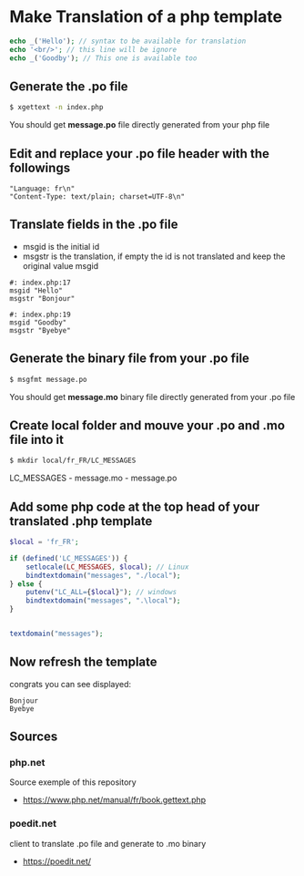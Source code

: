 # Make Translation of a php template

```php
echo _('Hello'); // syntax to be available for translation
echo '<br/>'; // this line will be ignore
echo _('Goodby'); // This one is available too
```

## Generate the .po file

```bash
$ xgettext -n index.php
```

You should get **message.po** file directly generated from your php file

## Edit and replace your .po file header with the followings

```code
"Language: fr\n"
"Content-Type: text/plain; charset=UTF-8\n"
```

## Translate fields in the .po file

- msgid is the initial id 
- msgstr is the translation, if empty the id is not translated and keep the original value msgid 


```code
#: index.php:17
msgid "Hello" 
msgstr "Bonjour" 

#: index.php:19
msgid "Goodby"
msgstr "Byebye"
```


## Generate the binary file from your .po file

```bash
$ msgfmt message.po
```

You should get **message.mo** binary file directly generated from your .po file


## Create local folder and mouve your .po and .mo file into it

```bash
$ mkdir local/fr_FR/LC_MESSAGES
```
LC_MESSAGES
    - message.mo
    - message.po

## Add some php code at the top head of your translated .php template

```php
$local = 'fr_FR';

if (defined('LC_MESSAGES')) {
    setlocale(LC_MESSAGES, $local); // Linux
    bindtextdomain("messages", "./local");
} else {
    putenv("LC_ALL={$local}"); // windows
    bindtextdomain("messages", ".\local");
}


textdomain("messages");
```

## Now refresh the template 

congrats you can see displayed:

```code
Bonjour
Byebye
```

## Sources

### php.net

Source exemple of this repository
- https://www.php.net/manual/fr/book.gettext.php

### poedit.net 

client to translate .po file and generate to .mo binary
- https://poedit.net/
